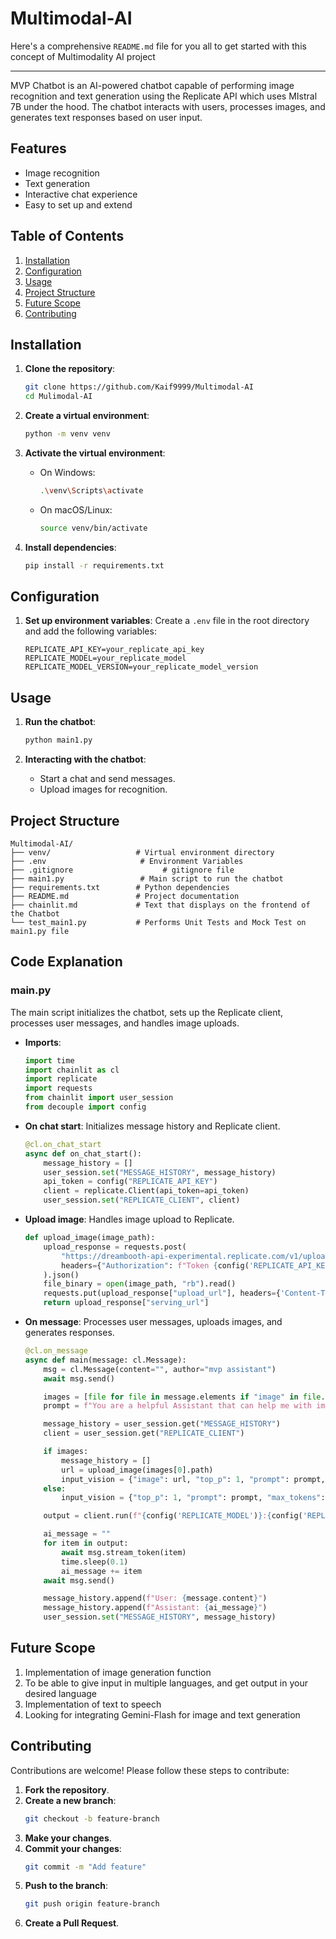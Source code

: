 # Multimodal-AI

Here's a comprehensive `README.md` file for you all to get started with this concept of Multimodality AI project

---

MVP Chatbot is an AI-powered chatbot capable of performing image recognition and text generation using the Replicate API which uses MIstral 7B under the hood. The chatbot interacts with users, processes images, and generates text responses based on user input.

## Features

- Image recognition
- Text generation
- Interactive chat experience
- Easy to set up and extend

## Table of Contents

1. [Installation](#installation)
2. [Configuration](#configuration)
3. [Usage](#usage)
4. [Project Structure](#project-structure)
5. [Future Scope](#future-scope)
6. [Contributing](#contributing)

## Installation

1. **Clone the repository**:
    ```bash
    git clone https://github.com/Kaif9999/Multimodal-AI
    cd Mulimodal-AI
    ```

2. **Create a virtual environment**:
    ```bash
    python -m venv venv
    ```

3. **Activate the virtual environment**:
    - On Windows:
        ```bash
        .\venv\Scripts\activate
        ```
    - On macOS/Linux:
        ```bash
        source venv/bin/activate
        ```

4. **Install dependencies**:
    ```bash
    pip install -r requirements.txt
    ```

## Configuration

1. **Set up environment variables**:
    Create a `.env` file in the root directory and add the following variables:
    ```env
    REPLICATE_API_KEY=your_replicate_api_key
    REPLICATE_MODEL=your_replicate_model
    REPLICATE_MODEL_VERSION=your_replicate_model_version
    ```

## Usage

1. **Run the chatbot**:
    ```bash
    python main1.py
    ```

2. **Interacting with the chatbot**:
    - Start a chat and send messages.
    - Upload images for recognition.

## Project Structure

```plaintext
Multimodal-AI/
├── venv/                   # Virtual environment directory
├── .env                     # Environment Variables
├── .gitignore                    # gitignore file
├── main1.py                 # Main script to run the chatbot
├── requirements.txt        # Python dependencies
├── README.md               # Project documentation
├── chainlit.md             # Text that displays on the frontend of the Chatbot
└── test_main1.py           # Performs Unit Tests and Mock Test on main1.py file
```

## Code Explanation

### main.py

The main script initializes the chatbot, sets up the Replicate client, processes user messages, and handles image uploads.

- **Imports**:
    ```python
    import time
    import chainlit as cl
    import replicate
    import requests
    from chainlit import user_session
    from decouple import config
    ```

- **On chat start**:
    Initializes message history and Replicate client.
    ```python
    @cl.on_chat_start
    async def on_chat_start():
        message_history = []
        user_session.set("MESSAGE_HISTORY", message_history)
        api_token = config("REPLICATE_API_KEY")
        client = replicate.Client(api_token=api_token)
        user_session.set("REPLICATE_CLIENT", client)
    ```

- **Upload image**:
    Handles image upload to Replicate.
    ```python
    def upload_image(image_path):
        upload_response = requests.post(
            "https://dreambooth-api-experimental.replicate.com/v1/upload/filename.png",
            headers={"Authorization": f"Token {config('REPLICATE_API_KEY')}"}
        ).json()
        file_binary = open(image_path, "rb").read()
        requests.put(upload_response["upload_url"], headers={'Content-Type': 'image/png'}, data=file_binary)
        return upload_response["serving_url"]
    ```

- **On message**:
    Processes user messages, uploads images, and generates responses.
    ```python
    @cl.on_message
    async def main(message: cl.Message):
        msg = cl.Message(content="", author="mvp assistant")
        await msg.send()

        images = [file for file in message.elements if "image" in file.mime]
        prompt = f"You are a helpful Assistant that can help me with image recognition and text generation.\n\nPrompt: {message.content}"

        message_history = user_session.get("MESSAGE_HISTORY")
        client = user_session.get("REPLICATE_CLIENT")

        if images:
            message_history = []
            url = upload_image(images[0].path)
            input_vision = {"image": url, "top_p": 1, "prompt": prompt, "max_tokens": 1024, "temperature": 0.6}
        else:
            input_vision = {"top_p": 1, "prompt": prompt, "max_tokens": 1024, "temperature": 0.5, "history": message_history}

        output = client.run(f"{config('REPLICATE_MODEL')}:{config('REPLICATE_MODEL_VERSION')}", input=input_vision)

        ai_message = ""
        for item in output:
            await msg.stream_token(item)
            time.sleep(0.1)
            ai_message += item
        await msg.send()

        message_history.append(f"User: {message.content}")
        message_history.append(f"Assistant: {ai_message}")
        user_session.set("MESSAGE_HISTORY", message_history)
    ```

## Future Scope 
1. Implementation of image generation function
2. To be able to give input in multiple languages, and get output in your desired language
3. Implementation of text to speech
4. Looking for integrating Gemini-Flash for image and text generation

## Contributing

Contributions are welcome! Please follow these steps to contribute:

1. **Fork the repository**.
2. **Create a new branch**:
    ```bash
    git checkout -b feature-branch
    ```
3. **Make your changes**.
4. **Commit your changes**:
    ```bash
    git commit -m "Add feature"
    ```
5. **Push to the branch**:
    ```bash
    git push origin feature-branch
    ```
6. **Create a Pull Request**.

